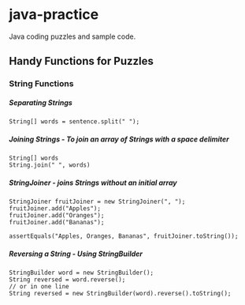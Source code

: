 # java-practice

Java coding puzzles and sample code.




## Handy Functions for Puzzles

### String Functions

##### Separating Strings
```
String[] words = sentence.split(" ");
```

##### Joining Strings - To join an array of Strings with a space delimiter
```
String[] words 
String.join(" ", words) 
```

##### StringJoiner - joins Strings without an initial array
```
StringJoiner fruitJoiner = new StringJoiner(", ");
fruitJoiner.add("Apples");
fruitJoiner.add("Oranges");
fruitJoiner.add("Bananas");
 
assertEquals("Apples, Oranges, Bananas", fruitJoiner.toString());
```

##### Reversing a String - Using StringBuilder
```
StringBuilder word = new StringBuilder();
String reversed = word.reverse();
// or in one line
String reversed = new StringBuilder(word).reverse().toString();
```



